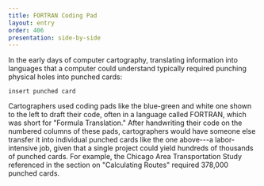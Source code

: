 ```yaml
---
title: FORTRAN Coding Pad
layout: entry
order: 406
presentation: side-by-side
---
```


In the early days of computer cartography, translating information into languages that a computer could understand typically required punching physical holes into punched cards:

`
insert punched card
`

Cartographers used coding pads like the blue-green and white one shown to the left to draft their code, often in a language called FORTRAN, which was short for "Formula Translation." After handwriting their code on the numbered columns of these pads, cartographers would have someone else transfer it into individual punched cards like the one above---a labor-intensive job, given that a single project could yield hundreds of thousands of punched cards. For example, the Chicago Area Transportation Study referenced in the section on "Calculating Routes" required 378,000 punched cards.